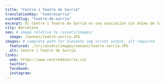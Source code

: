 ```yaml
---
title: "Centre i Teatre de Sarrià"
translationKey: "teatresarria"
customSlug: "teatre-de-sarria"
excerpt: El Centre i Teatre de Sarrià es una asociación sin ánimo de lucro. Se ofrecen actividades culturales y artísticas, especialmente relacionadas con la promoción de la cultura, la lengua y las tradiciones catalanas.
city: Barcelona
seo: # image relative to /assets/images/
  image: /venues/teatre-sarria.JPG
images: # complete path for eleventy img srcset output, alt required
  featured: ./src/assets/images/venues/teatre-sarria.JPG
  alt: Centre i Teatre de Sarrià
links:
  web: https://www.centredesarria.cat
  twitter:
  facebook:
  instagram:
---
```

